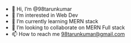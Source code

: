 - 👋 Hi, I’m @98tarunkumar
- 👀 I’m interested in Web Dev 
- 🌱 I’m currently learning MERN stack
- 💞️ I’m looking to collaborate on MERN Full stack
- 📫 How to reach me 98tarunkumar@gmail.com

<!---
98tarunkumar/98tarunkumar is a ✨ special ✨ repository because its `README.md` (this file) appears on your GitHub profile.
You can click the Preview link to take a look at your changes.
--->
